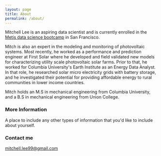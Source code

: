 ```yaml
---
layout: page
title: About
permalink: /about/
---
```


Mitchell Lee is an aspiring data scientist and is currently enrolled in the [Metis data science bootcamp](https://www.thisismetis.com/data-science-bootcamps) in San Francisco.

Mitch is also an expert in the modeling and monitoring of photovoltaic systems. Most recently, he worked as a performance and prediction engineer at First Solar where he developed and field validated new models for characterizing utility scale photovoltaic solar farms. Prior to that, he worked for Columbia University's Earth Institute as an Energy Data Analyst. In that role, he researched solar micro electricity grids with battery storage, and he investigated their potential for providing affordable energy to rural communities in lower income countries. 

Mitch holds an M.S in mechanical engineering from Columbia University, and a B.S in mechanical engineering from Union College.

### More Information

A place to include any other types of information that you'd like to include about yourself.

### Contact me

[mitchell.lee99@gmail.com](mailto:mitchell.lee99@gmail.com)
